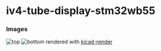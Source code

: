 # iv4-tube-display-stm32wb55

### Images
![top](https://leehambley.github.io/iv4-tube-display-stm32wb55/top.png)
![bottom](https://leehambley.github.io/iv4-tube-display-stm32wb55/bottom.png)
rendered with [kicad-render](https://github.com/linalinn/kicad-render)